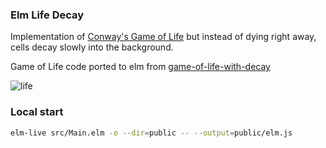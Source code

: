 ### Elm Life Decay

Implementation of [Conway's Game of Life](https://en.wikipedia.org/wiki/Conway%27s_Game_of_Life) but instead of dying right away, cells decay slowly into the background.

Game of Life code ported to elm from [game-of-life-with-decay](https://joy.recurse.com/posts/886-game-of-life-with-decay)

![life](/life.gif)


### Local start

```sh
elm-live src/Main.elm -o --dir=public -- --output=public/elm.js
```
